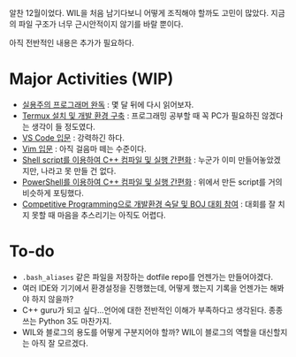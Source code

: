 알찬 12월이었다. WIL을 처음 남기다보니 어떻게 조직해야 할까도 고민이 많았다. 지금의 파일 구조가 너무 근시안적이지 않기를 바랄 뿐이다.

아직 전반적인 내용은 추가가 필요하다.

# Major Activities (WIP)
- [실용주의 프로그래머 완독](WIL-Pragmatic-Programmer.md) : 몇 달 뒤에 다시 읽어보자.
- [Termux 설치 및 개발 환경 구축](WIL-Termux.md) : 프로그래밍 공부할 때 꼭 PC가 필요하진 않겠다는 생각이 들 정도였다.
- [VS Code 입문](WIL-VS-Code.md) : 강력하긴 하다.
- [Vim 입문](WIL-Vim.md) : 아직 걸음마 떼는 수준이다.
- [Shell script를 이용하여 C++ 컴파일 및 실행 간편화](WIL-Shell-script.md) : 누군가 이미 만들어놓았겠지만, 나라고 못 만들 건 없다.
- [PowerShell를 이용하여 C++ 컴파일 및 실행 간편화](WIL-PowerShell.md) : 위에서 만든 script를 거의 비슷하게 포팅했다.
- [Competitive Programming으로 개발환경 숙달 및 BOJ 대회 참여](WIL-Competitive-Programming.md) : 대회를 잘 치지 못할 때 마음을 추스리기는 아직도 어렵다.

# To-do
- `.bash_aliases` 같은 파일을 저장하는 dotfile repo를 언젠가는 만들어야겠다.
- 여러 IDE와 기기에서 환경설정을 진행했는데, 어떻게 했는지 기록을 언젠가는 해봐야 하지 않을까?
- C++ guru가 되고 싶다...언어에 대한 전반적인 이해가 부족하다고 생각된다. 종종 쓰는 Python 3도 마찬가지.
- WIL와 블로그의 용도를 어떻게 구분지어야 할까? WIL이 블로그의 역할을 대신할지는 아직 잘 모르겠다.
